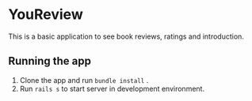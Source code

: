 # YouReview

This is a basic application to see book reviews, ratings and introduction.

## Running the app
1. Clone the app and run `bundle install` .
2. Run `rails s` to start server in development environment.
